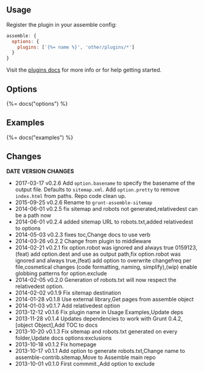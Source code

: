 ## Usage

Register the plugin in your assemble config:

```js
assemble: {
  options: {
    plugins: ['{%= name %}', 'other/plugins/*']
  }
}
```

Visit the [plugins docs](http://assemble.io/plugins/) for more info or for help getting started.

## Options
{%= docs("options") %}

## Examples
{%= docs("examples") %}

## Changes
**DATE**       **VERSION**   **CHANGES**
* 2017-03-17   v0.2.6        Add `option.basename` to specify the basename of the output file. Defaults to `sitemap.xml`.
                             Add `option.pretty` to remove `index.html` from paths.
                             Repo code clean up.
* 2015-09-25   v0.2.6        Rename to `grunt-assemble-sitemap`
* 2014-06-01   v0.2.5        fix sitemap and robots not generated,relativedest can be a path now
* 2014-06-01   v0.2.4        added sitemap URL to robots.txt,added relativedest to options
* 2014-05-03   v0.2.3        fixes toc,Change docs to use verb
* 2014-03-26   v0.2.2        Change from plugin to middleware
* 2014-02-21   v0.2.1        fix option.robot was ignored and always true 0159123,(feat) add option.dest
                             and use as output path,fix option.robot was ignored and always true,(feat)
                             add option to overwrite changefreq per file,cosmetical changes (code
                             formatting, naming, simplify),(wip) enable globbing patterns for
                             option.exclude
* 2014-02-05   v0.2.0        Generation of robots.txt will now respect the relativedest option.
* 2014-02-02   v0.1.9        Fix sitemap destination
* 2014-01-28   v0.1.8        Use external library,Get pages from assemble object
* 2014-01-03   v0.1.7        Add relativedest option
* 2013-12-12   v0.1.6        Fix plugin name in Usage Examples,Update deps
* 2013-11-28   v0.1.4        Updates dependencies to work with Grunt 0.4.2,[object Object],Add TOC to
                             docs
* 2013-10-20   v0.1.3        Fix sitemap and robots.txt generated on every folder,Update docs
                             options:exclusions
* 2013-10-18   v0.1.2        Fix homepage
* 2013-10-17   v0.1.1        Add option to generate robots.txt,Change name to
                             assemble-contrib.sitemap,Move to Assemble main repo
* 2013-10-01   v0.1.0        First commmit.,Add option to exclude
